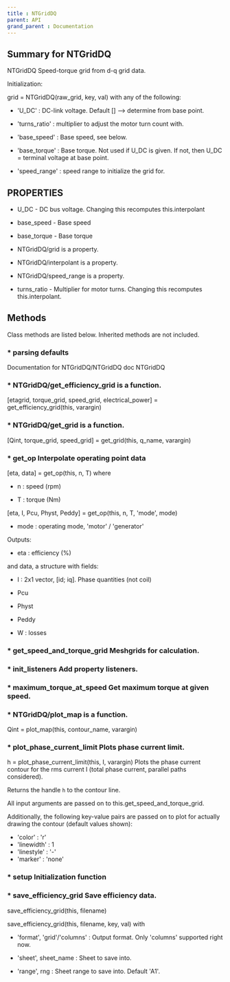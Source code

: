 ```yaml
---
title : NTGridDQ
parent: API
grand_parent : Documentation
---
```

## Summary for NTGridDQ
NTGridDQ Speed-torque grid from d-q grid data.

Initialization:

grid = NTGridDQ(raw_grid, key, val) with any of the following:

* 'U_DC' : DC-link voltage. Default [] --> determine from base
point.

* 'turns_ratio' : multiplier to adjust the motor turn count with.

* 'base_speed' : Base speed, see below.

* 'base_torque' : Base torque. Not used if U_DC is given. If not,
then U_DC = terminal voltage at base point.

* 'speed_range' : speed range to initialize the grid for.
## PROPERTIES
* U_DC - DC bus voltage. Changing this recomputes this.interpolant

* base_speed - Base speed

* base_torque - Base torque

* NTGridDQ/grid is a property.

* NTGridDQ/interpolant is a property.

* NTGridDQ/speed_range is a property.

* turns_ratio - Multiplier for motor turns. Changing this recomputes this.interpolant.

## Methods
Class methods are listed below. Inherited methods are not included.
### * parsing defaults
Documentation for NTGridDQ/NTGridDQ
doc NTGridDQ

### * NTGridDQ/get_efficiency_grid is a function.
[etagrid, torque_grid, speed_grid, electrical_power] = get_efficiency_grid(this, varargin)

### * NTGridDQ/get_grid is a function.
[Qint, torque_grid, speed_grid] = get_grid(this, q_name, varargin)

### * get_op Interpolate operating point data

[eta, data] = get_op(this, n, T) where

* n : speed (rpm)

* T : torque (Nm)

[eta, I, Pcu, Physt, Peddy] = get_op(this, n, T, 'mode', mode)

* mode : operating mode, 'motor' / 'generator'

Outputs:

* eta : efficiency (%)

and data, a structure with fields:

* I : 2x1 vector, [id; iq]. Phase quantities (not coil)

* Pcu

* Physt

* Peddy

* W : losses

### * get_speed_and_torque_grid Meshgrids for calculation.

### * init_listeners Add property listeners.

### * maximum_torque_at_speed Get maximum torque at given speed.

### * NTGridDQ/plot_map is a function.
Qint = plot_map(this, contour_name, varargin)

### * plot_phase_current_limit Plots phase current limit.

h = plot_phase_current_limit(this, I, varargin)
Plots the phase current contour for the rms current I (total phase
current, parallel paths considered).

Returns the handle `h` to the contour line.

All input arguments are passed on to this.get_speed_and_torque_grid.

Additionally, the following key-value pairs are passed on to plot for
actually drawing the contour (default values shown):
* 'color' : 'r'
* 'linewidth' : 1
* 'linestyle' : '-'
* 'marker' : 'none'

### * setup Initialization function

### * save_efficiency_grid Save efficiency data.

save_efficiency_grid(this, filename)

save_efficiency_grid(this, filename, key, val) with

* 'format', 'grid'/'columns' : Output format. Only 'columns' supported
right now.

* 'sheet', sheet_name : Sheet to save into.

* 'range', rng : Sheet range to save into. Default 'A1'.

